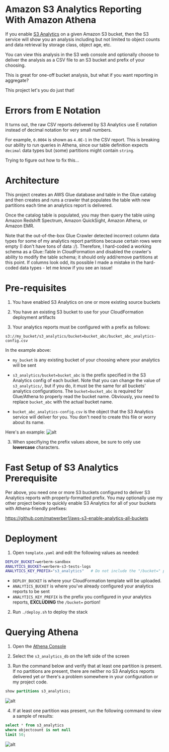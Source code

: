 # Amazon S3 Analytics Reporting With Amazon Athena

If you enable [S3 Analytics](https://docs.aws.amazon.com/AmazonS3/latest/dev/analytics-storage-class.html) on a given Amazon S3 bucket, then the S3 service will show you an analysis including but not limited to object counts and data retrieval by storage class, object age, etc. 

You can view this analysis in the S3 web console and optionally choose to deliver the analysis as a CSV file to an S3 bucket and prefix of your choosing. 

This is great for one-off bucket analysis, but what if you want reporting in aggregate?

This project let's you do just that!

# Errors from E Notation

It turns out, the raw CSV reports delivered by S3 Analytics use E notation instead of decimal notation for very small numbers. 

For example, `0.0004` is shown as `4.0E-1` in the CSV report. This is breaking our ability to run queries in Athena, since our table definition expects `decimal` data types but (some) partitions might contain `string`. 

Trying to figure out how to fix this...

# Architecture

This project creates an AWS Glue database and table in the Glue catalog and then creates and runs a crawler that populates the table with new partitions each time an analytics report is delivered. 

Once the catalog table is populated, you may then query the table using Amazon Redshift Spectrum, Amazon QuickSight, Amazon Athena, or Amazon EMR.

Note that the out-of-the-box Glue Crawler detected incorrect column data types for some of my analytics report partitions because certain rows were empty (I don't have tons of data :/). Therefore, I hard-coded a working schema as a Glue::Table in CloudFormation and disabled the crawler's ability to modify the table schema; it should only add/remove partitions at this point. If columns look odd, its possible I made a mistake in the hard-coded data types - let me know if you see an issue!

# Pre-requisites

1. You have enabled S3 Analytics on one or more existing source buckets

2. You have an existing S3 bucket to use for your CloudFormation deployment artifacts

2. Your analytics reports must be configured with a prefix as follows: 

  ```
  s3://my_bucket/s3_analytics/bucket=bucket_abc/bucket_abc_analytics-config.csv
  ```

  In the example above:

  * `my_bucket` is any existing bucket of your choosing where your analytics will be sent

  * `s3_analytics/bucket=bucket_abc` is the prefix specified in the S3 Analytics config of each bucket. Note that you can change the value of `s3_analytics/`, but if you do, it must be the same for all buckets' analytics configurations. The `bucket=bucket_abc` is required for Glue/Athena to properly read the bucket name. Obviously, you need to replace `bucket_abc` with the actual bucket name. 

  * `bucket_abc_analytics-config.csv` is the object that the S3 Analytics service will deliver for you. You don't need to create this file or worry about its name. 

  Here's an example: 
  ![alt](./images/analytics_config.png)

  3. When specifiying the prefix values above, be sure to only use **lowercase** characters.

# Fast Setup of S3 Analytics Prerequisite

Per above, you need one or more S3 buckets configured to deliver S3 Analytics reports with properly-formatted prefix. You may optionally use my other project below to quickly enable S3 Analytics for all of your buckets with Athena-friendly prefixes:

https://github.com/matwerber1/aws-s3-enable-analytics-all-buckets

# Deployment

1. Open `template.yaml` and edit the following values as needed:

  ```sh
  DEPLOY_BUCKET=werberm-sandbox
  ANALYTICS_BUCKET=werberm-s3-tests-logs   
  ANALYTICS_KEY_PREFIX="s3_analytics"   # Do not include the "/bucket=" portion
  ```

  * `DEPLOY_BUCKET` is where your CloudFormation template will be uploaded. 
  * `ANALYTICS_BUCKET` is where you've already configured your analytics reports to be sent
  * `ANALYTICS_KEY_PREFIX` is the prefix you configured in your analytics reports, **EXCLUDING** the `/bucket=` portion!

2. Run `./deploy.sh` to deploy the stack

# Querying Athena

1. Open the [Athena Console](https://console.aws.amazon.com/athena/home)

2. Select the `s3_analytics_db` on the left side of the screen

3. Run the command below and verify that at least one partition is present. If no partitions are present, there are neither no S3 Analytics reports delivered yet *or* there's a problem somewhere in your configuration or my project code. 

  ```SQL
  show partitions s3_analytics;
  ``` 
  ![alt](./images/show_partitions.png)

4. If at least one partition was present, run the following command to view a sample of results: 

  ```SQL
  select * from s3_analytics 
  where objectcount is not null 
  limit 50;
  ```

  ![alt](./images/results.png)